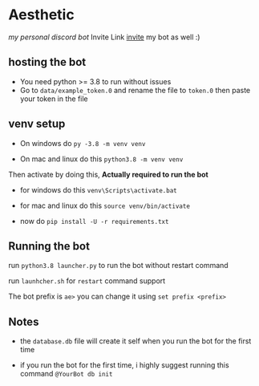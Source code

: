 # Aesthetic

*my personal discord bot*
Invite Link [invite](https://discord.com/oauth2/authorize?client_id=760052204777504778&permissions=0&scope=bot) my bot as well :)

## hosting the bot

* You need python >= 3.8 to run without issues
* Go to `data/example_token.0` and rename the file to `token.0` then paste your token in the file

## venv setup

* On windows do `py -3.8 -m venv venv`

* On mac and linux do this `python3.8 -m venv venv`

Then activate by doing this, __Actually required to run the bot__

* for windows do this `venv\Scripts\activate.bat`
* for mac and linux do this `source venv/bin/activate`

* now do `pip install -U -r requirements.txt`

## Running the bot

run `python3.8 launcher.py` to run the bot without restart command

run `launhcher.sh` for `restart` command support

The bot prefix is `ae>` you can change it using `set prefix <prefix>`


## Notes 

* the `database.db` file will create it self when you run the bot for the first time

* if you run the bot for the first time, i highly suggest running this command `@YourBot db init`
